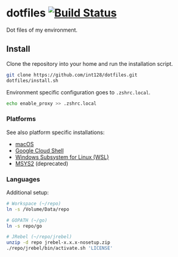 # dotfiles [![Build Status](https://travis-ci.org/int128/dotfiles.svg?branch=master)](https://travis-ci.org/int128/dotfiles)

Dot files of my environment.

## Install

Clone the repository into your home and run the installation script.

```zsh
git clone https://github.com/int128/dotfiles.git
dotfiles/install.sh
```

Environment specific configuration goes to `.zshrc.local`.

```zsh
echo enable_proxy >> .zshrc.local
```

### Platforms

See also platform specific installations:

- [macOS](macos)
- [Google Cloud Shell](cloudshell)
- [Windows Subsystem for Linux (WSL)](wsl)
- [MSYS2](msys2) (deprecated)

### Languages

Additional setup:

```sh
# Workspace (~/repo)
ln -s /Volume/Data/repo

# GOPATH (~/go)
ln -s repo/go

# JRebel (~/repo/jrebel)
unzip -d repo jrebel-x.x.x-nosetup.zip
./repo/jrebel/bin/activate.sh 'LICENSE'
```

